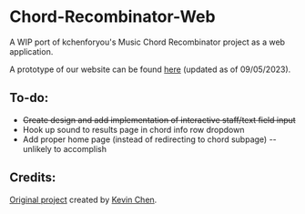 # Chord-Recombinator-Web
A WIP port of kchenforyou's Music Chord Recombinator project as a web application.

A prototype of our website can be found [here](https://chordguru.glitch.me) (updated as of 09/05/2023).

## To-do:
- ~~Create design and add implementation of interactive staff/text field input~~
- Hook up sound to results page in chord info row dropdown
- Add proper home page (instead of redirecting to chord subpage) -- unlikely to accomplish

## Credits:
[Original project](https://github.com/Kchenforyou/Chord-Recominbinator) created by [Kevin Chen](https://github.com/Kchenforyou).
